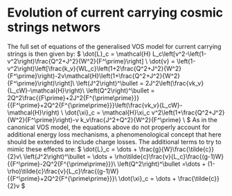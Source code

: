 # Evolution of current carrying cosmic strings networs
        
The full set of equations of the generalised VOS model for current carrying strings is then given by:
$
    \dot{L}_c = \mathcal{H} L_c\left[v^2-\left(1-v^2\right)\frac{Q^2+J^2}{W^2}{F^\prime}\right] \\
    \dot{v} = \left(1-v^2\right)\left[\frac{k_v}{WL_c}\left(1+2\frac{Q^2+J^2}{W^2}{F^\prime}\right)-2v\mathcal{H}\left(1+\frac{Q^2+J^2}{W^2}{F^\prime}\right)\right]\\
    \left(J^2\right)^\bullet = 2J^2\left(\frac{vk_v}{L_cW}-\mathcal{H}\right)\\
    \left(Q^2\right)^\bullet = 2Q^2\frac{{F\prime}+2J^2{F^{\prime\prime}}}{{F^\prime}+2Q^2{F^{\prime\prime}}}\left(\frac{vk_v}{L_cW}-\mathcal{H}\right) \\
    \dot{\xi}_c = \mathcal{H}\xi_c v^2\left(1+\frac{Q^2+J^2}{W^2}{F^\prime}\right)-v k_v\frac{J^2+Q^2}{W^2}{F^\prime}       \\
$
As in the canonical VOS model, the equations above do not properly account for additional energy loss mechanisms, a phenomenological concept that here should be extended to include charge losses. The additional terms to try to mimic these effects are:
$
    \dot{L}_c = \dots + \frac{g}{W}\frac{\tilde{c}}{2}v\\
    \left(J^2\right)^\bullet = \dots + \rho\tilde{c}\frac{v}{L_c}\frac{(g-1)W}{{F^\prime}-2Q^2{F^{\prime\prime}}}\\
    \left(Q^2\right)^\bullet =\dots + (1-\rho)\tilde{c}\frac{v}{L_c}\frac{(g-1)W}{{F^\prime}+2Q^2{F^{\prime\prime}}}\\
    \dot{\xi}_c = \dots + \frac{\tilde{c}}{2}v
$